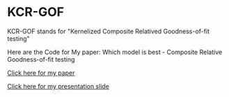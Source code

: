 # KCR-GOF

KCR-GOF stands for "Kernelized Composite Relatived Goodness-of-fit testing"

Here are the Code for My paper: Which model is best - Composite Relative Goodness-of-fit testing

[Click here for my paper](https://github.com/cretaceousmart/KCR-GOF/blob/main/report.pdf)

[Click here for my presentation slide](https://github.com/cretaceousmart/KCR-GOF/blob/main/VMFS3.pdf)


